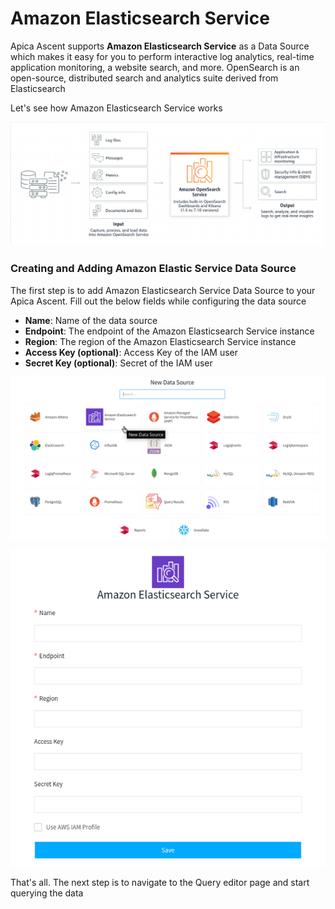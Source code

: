 # Amazon Elasticsearch Service

Apica Ascent supports **Amazon Elasticsearch Service** as a Data Source which makes it easy for you to perform interactive log analytics, real-time application monitoring, a website search, and more. OpenSearch is an open-source, distributed search and analytics suite derived from Elasticsearch

Let's see how Amazon Elasticsearch Service works

![Working method of Amazon Elasticsearch Service](../../.gitbook/assets/aes-1.png)

### Creating and Adding Amazon Elastic Service Data Source

The first step is to add Amazon Elasticsearch Service Data Source to your Apica Ascent. Fill out the below fields while configuring the data source

* **Name**: Name of the data source
* **Endpoint**: The endpoint of the Amazon Elasticsearch Service instance
* **Region**: The region of the Amazon Elasticsearch Service instance
* **Access Key (optional)**: Access Key of the IAM user
* **Secret Key (optional)**: Secret of the IAM user&#x20;

![Selecting Amazon Elasticsearch Service Data Source](../../.gitbook/assets/aes-2.png)

![Configuring the Amazon Elasticsearch Service Data Source](../../.gitbook/assets/aes-3.png)

That's all. The next step is to navigate to the Query editor page and start querying the data
